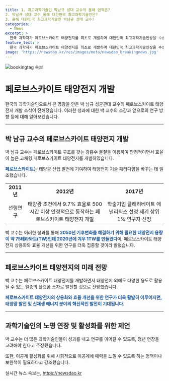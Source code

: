 ```yaml
---
title: 1. 최고과학기술인 박남규 성대 교수의 올해 업적은?
2. 박남규 성대 교수 올해 대한민국 최고과학기술인은?
3. 올해 대한민국 최고과학기술인 박남규 성대 교수!
categories:
  - News
excerpt: >
  한국 과학자가 페로브스카이트 태양전지를 최초로 개발하며 대한민국 최고과학기술인상을 수상했다. 박남규 교수는 세계 태양광 산업 발전에 이바지한 공로로 선정되었으며, 10일에는 대통령상과 3억원 상금을 받게 된다. 페로브스카이트 태양전지는 기후변화 대응을 위한 향후 연구를 이끌어나갈 것으로 기대되며, 박 교수는 성과가 있는 연구자의 정년 폐지를 고려해야 한다고 주장했다.
feature_text: >
  한국 과학자가 페로브스카이트 태양전지를 최초로 개발하며 대한민국 최고과학기술인상을 수상했다. 박남규 교수는 세계 태양광 산업 발전에 이바지한 공로로 선정되었으며, 10일에는 대통령상과 3억원 상금을 받게 된다. 페로브스카이트 태양전지는 기후변화 대응을 위한 향후 연구를 이끌어나갈 것으로 기대되며, 박 교수는 성과가 있는 연구자의 정년 폐지를 고려해야 한다고 주장했다.
image: 'https://newsdao.kr/res/images/meta/newsdao_breakingnews.jpg'
---
```


<p><img src="https://newsdao.kr/res/images/meta/newsdao_breakingnews.jpg" alt="bookingtag 속보" /></p>

<h1>페로브스카이트 태양전지 개발</h1>

<p data-ke-size="size16">한국의 과학기술인으로서 큰 영광을 안은 박 남규 성균관대 교수의 페로브스카이트 태양전지 개발 소식이 전해졌습니다. 이러한 성과에 대한 박 교수의 소감과 앞으로의 연구 방향 등에 대해 알아보겠습니다.</p>

<hr>

<h2 data-ke-size="size26">박 남규 교수의 페로브스카이트 태양전지 개발</h2>

<p data-ke-size="size16">박 남규 교수는 페로브스카이트 구조를 갖는 광흡수 물질을 이용하여 안정적이면서 효율이 높은 고체형 페로브스카이트 태양전지를 개발하였습니다.</p>

<p data-ke-size="size16"><b><span style="color: #1a5490;">페로브스카이트</span></b>는 태양광 산업 발전에 기여하여 태양전지 기술 패러다임을 바꾸는 데 일조했습니다.</p>

<table>
    <tbody>
        <tr>
            <td style="text-align: center; height: 17px;"><b>2011년</b></td>
            <td style="text-align: center; height: 17px;"><b>2012년</b></td>
            <td style="text-align: center; height: 17px;"><b>2017년</b></td>
        </tr>
        <tr>
            <td style="text-align: center;">선행연구</td>
            <td style="text-align: center;">태양광 조건에서 9.7% 효율로 500시간 이상 안정적으로 동작하는 페로브스카이트 태양전지 개발</td>
            <td style="text-align: center;">학술기업 클래리베이트 애널리틱스 선정 세계 상위 1% 연구자 선정</td>
        </tr>
    </tbody>
</table>

<p data-ke-size="size16">박 교수는 이러한 성과를 통해 <b><span style="color: #1a5490;">2050년 기후변화를 해결하기 위해 필요한 태양전지 용량이 약 75테라와트(TW)인데 2020년에 겨우 1TW를 만들었다</span></b>며, 페로브스카이트 태양전지 상용화와 효율 개선을 위한 연구를 더욱 집중할 것이라 밝혔습니다.</p>

<hr>

<h2 data-ke-size="size26">페로브스카이트 태양전지의 미래 전망</h2>

<p data-ke-size="size16">박 교수는 페로브스카이트 태양전지를 개발하면서 태양전지 외에도 다양한 용도로 활용될 수 있는 일종의 플랫폼 소자로 발전할 것으로 전망했습니다.</p>

<p data-ke-size="size16"><b><span style="color: #1a5490;">페로브스카이트 태양전지의 상용화와 효율 개선을 위한 연구가 더욱 활발히 이루어지면, 태양광 발전 및 신재생 에너지 분야의 혁신적인 발전이 기대됩니다</span></b>.</p>

<hr>

<h2 data-ke-size="size26">과학기술인의 노평 연장 및 활성화를 위한 제언</h2>

<p data-ke-size="size16">박 교수는 더 많은 과학기술인들이 성과를 내고 연구를 이어갈 수 있도록, 정년 연장을 고려해야 한다고 주장했습니다.</p>

<p data-ke-size="size16">또한, 이공계 활성화를 위해 사회적으로 이공계에 매력을 느낄 수 있도록 하는 정책이나 보완책이 필요하다고 강조했습니다.</p>
실시간 뉴스 속보는, <a href="https://newsdao.kr" rel="dofollow">https://newsdao.kr</a>



